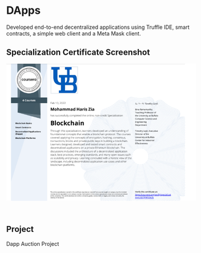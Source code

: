# DApps
Developed end-to-end decentralized applications using Truffle IDE, smart contracts, a simple web client and a Meta Mask client. 

## Specialization Certificate Screenshot
![picture](certificate.png)

<br />

## Project

Dapp Auction Project <br />

